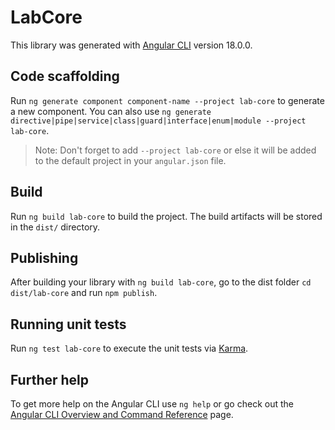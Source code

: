 # LabCore

This library was generated with [Angular CLI](https://github.com/angular/angular-cli) version 18.0.0.

## Code scaffolding

Run `ng generate component component-name --project lab-core` to generate a new component. You can also use `ng generate directive|pipe|service|class|guard|interface|enum|module --project lab-core`.
> Note: Don't forget to add `--project lab-core` or else it will be added to the default project in your `angular.json` file. 

## Build

Run `ng build lab-core` to build the project. The build artifacts will be stored in the `dist/` directory.

## Publishing

After building your library with `ng build lab-core`, go to the dist folder `cd dist/lab-core` and run `npm publish`.

## Running unit tests

Run `ng test lab-core` to execute the unit tests via [Karma](https://karma-runner.github.io).

## Further help

To get more help on the Angular CLI use `ng help` or go check out the [Angular CLI Overview and Command Reference](https://angular.dev/tools/cli) page.
